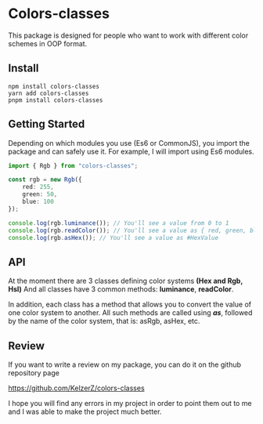 # Colors-classes

This package is designed for people who want to work with different color schemes in OOP format.

## Install

```
npm install colors-classes
yarn add colors-classes
pnpm install colors-classes
```

## Getting Started

Depending on which modules you use (Es6 or CommonJS), you import the package and can safely use it.
For example, I will import using Es6 modules.

```ts
import { Rgb } from "colors-classes";

const rgb = new Rgb({
	red: 255,
	green: 50,
	blue: 100
});

console.log(rgb.luminance()); // You'll see a value from 0 to 1
console.log(rgb.readColor()); // You'll see a value as { red, green, blue }
console.log(rgb.asHex()); // You'll see a value as #HexValue
```

## API

At the moment there are 3 classes defining color systems **(Hex and Rgb, Hsl)**
And all classes have 3 common methods: **luminance**, **readColor**.

In addition, each class has a method that allows you to convert the value of one color system to another.
All such methods are called using **_as_**, followed by the name of the color system, that is: asRgb, asHex, etc.

## Review

If you want to write a review on my package, you can do it on the github repository page

https://github.com/KelzerZ/colors-classes

I hope you will find any errors in my project in order to point them out to me and I was able to make the project much better.
